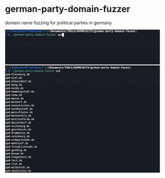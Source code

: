 # german-party-domain-fuzzer
domain name fuzzing for political parties in germany

![starting line on cli](https://github.com/foulenzer/german-party-domain-fuzzer/blob/main/preview-screenshots/screen1.png?raw=true)
![results](https://github.com/foulenzer/german-party-domain-fuzzer/blob/main/preview-screenshots/screen2.png?raw=true)